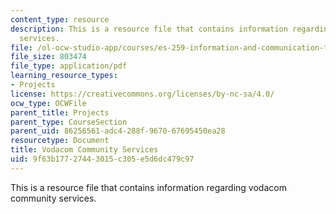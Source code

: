 ```yaml
---
content_type: resource
description: This is a resource file that contains information regarding vodacom community
  services.
file: /ol-ocw-studio-app/courses/es-259-information-and-communication-technology-in-africa-spring-2006/9f63b17727443015c305e5d6dc479c97_MITES_259S06_weiner_1.pdf
file_size: 803474
file_type: application/pdf
learning_resource_types:
- Projects
license: https://creativecommons.org/licenses/by-nc-sa/4.0/
ocw_type: OCWFile
parent_title: Projects
parent_type: CourseSection
parent_uid: 86256561-adc4-288f-9670-67695450ea28
resourcetype: Document
title: Vodacom Community Services
uid: 9f63b177-2744-3015-c305-e5d6dc479c97
---
```

This is a resource file that contains information regarding vodacom community services.
